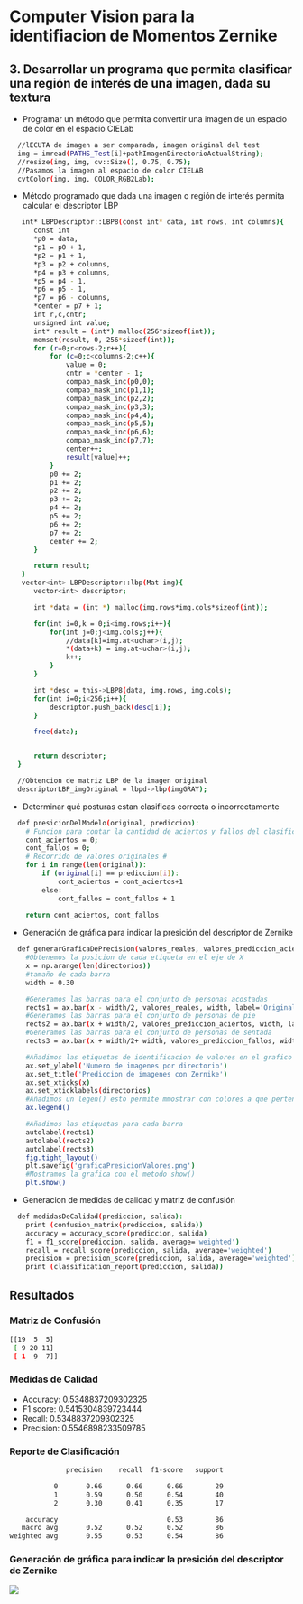 # Computer Vision para la identifiacion de Momentos Zernike

## 3. Desarrollar un programa que permita clasificar una región de interés de una imagen, dada su textura

- Programar un método que permita convertir una imagen de un espacio de color en el espacio CIELab

```sh
  //lECUTA de imagen a ser comparada, imagen original del test
  img = imread(PATHS_Test[i]+pathImagenDirectorioActualString);
  //resize(img, img, cv::Size(), 0.75, 0.75);
  //Pasamos la imagen al espacio de color CIELAB
  cvtColor(img, img, COLOR_RGB2Lab);
```
- Método programado que dada una imagen o región de interés permita calcular el descriptor LBP

```sh
   int* LBPDescriptor::LBP8(const int* data, int rows, int columns){
      const int
      *p0 = data,
      *p1 = p0 + 1,
      *p2 = p1 + 1,
      *p3 = p2 + columns,
      *p4 = p3 + columns,
      *p5 = p4 - 1,
      *p6 = p5 - 1,
      *p7 = p6 - columns,
      *center = p7 + 1;
      int r,c,cntr;
      unsigned int value;
      int* result = (int*) malloc(256*sizeof(int));
      memset(result, 0, 256*sizeof(int));
      for (r=0;r<rows-2;r++){
          for (c=0;c<columns-2;c++){
              value = 0;
              cntr = *center - 1;
              compab_mask_inc(p0,0);
              compab_mask_inc(p1,1);
              compab_mask_inc(p2,2);
              compab_mask_inc(p3,3);
              compab_mask_inc(p4,4);
              compab_mask_inc(p5,5);
              compab_mask_inc(p6,6);
              compab_mask_inc(p7,7);
              center++;
              result[value]++;
          }
          p0 += 2;
          p1 += 2;
          p2 += 2;
          p3 += 2;
          p4 += 2;
          p5 += 2;
          p6 += 2;
          p7 += 2;
          center += 2;
      }

      return result;
   }
   vector<int> LBPDescriptor::lbp(Mat img){
      vector<int> descriptor;

      int *data = (int *) malloc(img.rows*img.cols*sizeof(int));

      for(int i=0,k = 0;i<img.rows;i++){
          for(int j=0;j<img.cols;j++){
              //data[k]=img.at<uchar>(i,j);
              *(data+k) = img.at<uchar>(i,j);
              k++;
          }
      }

      int *desc = this->LBP8(data, img.rows, img.cols);
      for(int i=0;i<256;i++){
          descriptor.push_back(desc[i]);
      }

      free(data);


      return descriptor;
  }

  //Obtencion de matriz LBP de la imagen original
  descriptorLBP_imgOriginal = lbpd->lbp(imgGRAY);
```
- Determinar qué posturas estan clasificas correcta o incorrectamente
```sh
  def presicionDelModelo(original, prediccion):
    # Funcion para contar la cantidad de aciertos y fallos del clasificador #
    cont_aciertos = 0; 
    cont_fallos = 0;
    # Recorrido de valores originales #
    for i in range(len(original)):
        if (original[i] == prediccion[i]):
            cont_aciertos = cont_aciertos+1
        else:
            cont_fallos = cont_fallos + 1
    
    return cont_aciertos, cont_fallos
```
- Generación de gráfica para indicar la presición del descriptor de Zernike 
```sh
  def generarGraficaDePrecision(valores_reales, valores_prediccion_aciertos, valores_prediccion_fallos, directorios):
    #Obtenemos la posicion de cada etiqueta en el eje de X
    x = np.arange(len(directorios))
    #tamaño de cada barra
    width = 0.30

    #Generamos las barras para el conjunto de personas acostadas
    rects1 = ax.bar(x - width/2, valores_reales, width, label='Original')
    #Generamos las barras para el conjunto de personas de pie
    rects2 = ax.bar(x + width/2, valores_prediccion_aciertos, width, label='Prediccion - Aciertos')
    #Generamos las barras para el conjunto de personas de sentada
    rects3 = ax.bar(x + width/2+ width, valores_prediccion_fallos, width, label='Prediccion - Fallos')

    #Añadimos las etiquetas de identificacion de valores en el grafico
    ax.set_ylabel('Numero de imagenes por directorio')
    ax.set_title('Prediccion de imagenes con Zernike')
    ax.set_xticks(x)
    ax.set_xticklabels(directorios)
    #Añadimos un legen() esto permite mmostrar con colores a que pertence cada valor.
    ax.legend()

    #Añadimos las etiquetas para cada barra
    autolabel(rects1)
    autolabel(rects2)
    autolabel(rects3)
    fig.tight_layout()
    plt.savefig('graficaPresicionValores.png')
    #Mostramos la grafica con el metodo show()
    plt.show()
```
- Generacion de medidas de calidad y matriz de confusión
```sh
  def medidasDeCalidad(prediccion, salida):
    print (confusion_matrix(prediccion, salida)) 
    accuracy = accuracy_score(prediccion, salida)
    f1 = f1_score(prediccion, salida, average='weighted')
    recall = recall_score(prediccion, salida, average='weighted')
    precision = precision_score(prediccion, salida, average='weighted')
    print (classification_report(prediccion, salida))
```
## Resultados
### Matriz de Confusión
```sh
[[19  5  5]
 [ 9 20 11]
 [ 1  9  7]]
```
### Medidas de Calidad
 - Accuracy: 0.5348837209302325
 - F1 score: 0.5415304839723444
 - Recall: 0.5348837209302325
 - Precision: 0.5546898233509785
### Reporte de Clasificación
```sh
              precision    recall  f1-score   support

           0       0.66      0.66      0.66        29
           1       0.59      0.50      0.54        40
           2       0.30      0.41      0.35        17

    accuracy                           0.53        86
   macro avg       0.52      0.52      0.52        86
weighted avg       0.55      0.53      0.54        86
```
### Generación de gráfica para indicar la presición del descriptor de Zernike 
![](graficaPresicionValores.png)
